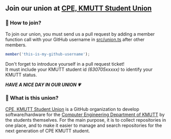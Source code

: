 ## Join our union at [CPE, KMUTT Student Union](https://github.com/cpe-kmutt-student)

### 🤔 How to join?

To join our union, you must send us a pull request by adding a member function call with your GitHub username in [src/union.ts](https://github.com/vectier/invitation/blob/main/src/union.ts#L5) after other members.

```ts
member('this-is-my-github-username');
```

Don't forget to introduce yourself in a pull request ticket!  
It must include your KMUTT student id *(630705xxxxx)* to identify your KMUTT status.

***HAVE A NICE DAY IN OUR UNION 💗***

### 📜 What is this union?
[CPE, KMUTT Student Union](https://github.com/cpe-kmutt-student) is a GitHub organization to develop software/hardware for the [Computer Engineering Department of KMUTT]() by the students themselves. For the main purpose, it is to collect repositories in one place, and to make it easier to manage and search repositories for the next generation of CPE KMUTT student.
